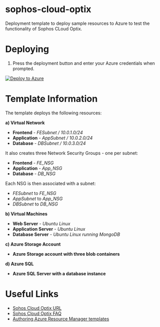 # sophos-cloud-optix
Deployment template to deploy sample resources to Azure to test the functionality of Sophos CLoud Optix. 

Deploying
=========
1) Press the deployment button and enter your Azure credentials when prompted.

[![Deploy to Azure](https://azuredeploy.net/deploybutton.png)](https://portal.azure.com/#create/Microsoft.Template/uri/https%3A%2F%2Fraw.githubusercontent.com%2Fsophos-iaas%2Fxg-azure-aa%2Fmaster%2Fha.json)

Template Information
====================
The template deploys the following resources:

**a) Virtual Network**
* **Frontend** - _FESubnet / 10.0.1.0/24_
* **Application** - _AppSubnet / 10.0.2.0/24_
* **Database** - _DBSubnet / 10.0.3.0/24_

It also creates three Network Security Groups - one per subnet:
* **Frontend** - _FE_NSG_
* **Application** - _App_NSG_
* **Database** - _DB_NSG_

Each NSG is then associated with a subnet:
* _FESubnet_ to _FE_NSG_
* _AppSubnet_ to _App_NSG_
* _DBSubnet_ to _DB_NSG_

**b) Virtual Machines**
* **Web Server** - _Ubuntu Linux_
* **Application Server** - _Ubuntu Linux_
* **Database Server** - _Ubuntu Linux running MongoDB_

**c) Azure Storage Account**
* **Azure Storage account with three blob containers**

**d) Azure SQL**
* **Azure SQL Server with a database instance**

Useful Links
============
* [Sohos Cloud Optix URL](https://www.sophos.com/en-us/products/cloud-optix.aspx)
* [Sohos Cloud Optix FAQ](https://community.sophos.com/kb/en-us/133806)
* [Authoring Azure Resource Manager templates](https://azure.microsoft.com/en-us/documentation/articles/resource-group-authoring-templates/)
